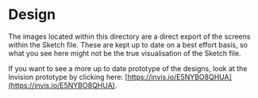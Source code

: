 # Design

The images located within this directory are a direct export of the screens
within the Sketch file. These are kept up to date on a best effort basis,
so what you see here might not be the true visualisation of the Sketch file. 

If you want to see a more up to date prototype of the designs, look at the
Invision prototype by clicking here: [https://invis.io/E5NYBO8QHUA](https://invis.io/E5NYBO8QHUA).
